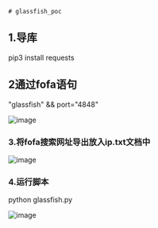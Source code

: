 ```
# glassfish_poc
```

## 1.导库

pip3 install requests

## 2通过fofa语句

"glassfish" && port="4848"

![image](https://user-images.githubusercontent.com/75235826/128626755-add55f25-a46a-43ee-bea5-54a0f8b25cba.png)


### 3.将fofa搜索网址导出放入ip.txt文档中
![image](https://user-images.githubusercontent.com/75235826/128626765-02c0e209-f995-455c-be32-b1d448c76861.png)



### 4.运行脚本

python  glassfish.py

![image](https://user-images.githubusercontent.com/75235826/128626773-dba6a4a9-363b-4553-b135-dfe1d160ddbe.png)


